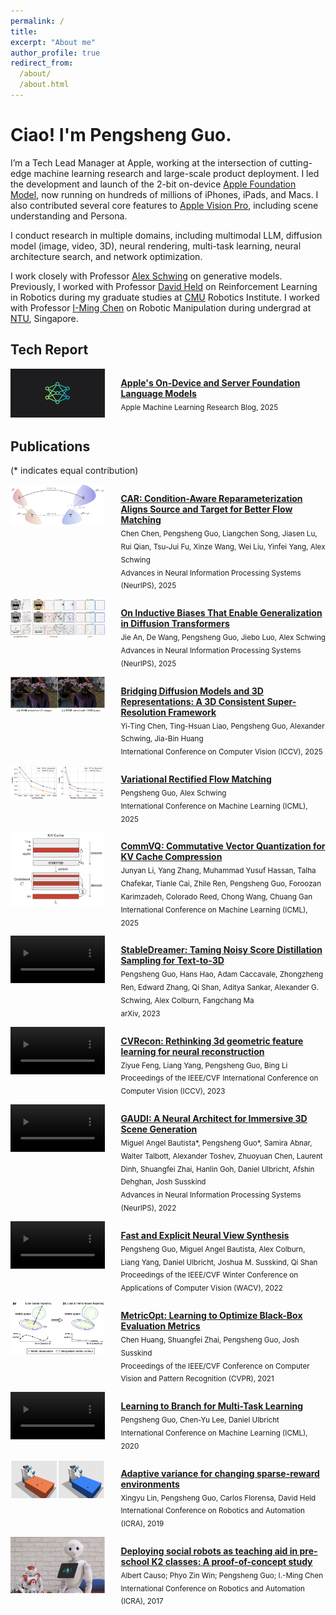 ```yaml
---
permalink: /
title: 
excerpt: "About me"
author_profile: true
redirect_from: 
  /about/
  /about.html
---
```

<h1> Ciao! I'm Pengsheng Guo. </h1>
<p> I’m a Tech Lead Manager at Apple, working at the intersection of cutting-edge machine learning research and large-scale product deployment. I led the development and launch of the 2-bit on-device <a href="https://machinelearning.apple.com/research/apple-foundation-models-2025-updates">Apple Foundation Model</a>, now running on hundreds of millions of iPhones, iPads, and Macs. I also contributed several core features to <a href="https://www.apple.com/apple-vision-pro/">Apple Vision Pro</a>, including scene understanding and Persona. </p>
<p> I conduct research in multiple domains, including multimodal LLM, diffusion model (image, video, 3D), neural rendering, multi-task learning, neural architecture search, and network optimization. </p>
<p> I work closely with Professor <a href="https://alexander-schwing.de">Alex Schwing</a> on generative models. Previously, I worked with Professor <a href="https://www.ri.cmu.edu/ri-faculty/david-held/">David Held</a> on Reinforcement Learning in Robotics during my graduate studies at <a href="https://www.cmu.edu">CMU</a> Robotics Institute. I worked with Professor <a href="https://www3.ntu.edu.sg/home/michen/edu.html">I-Ming Chen</a> on Robotic Manipulation during undergrad at <a href="https://www.ntu.edu.sg">NTU</a>, Singapore. </p>

<h2>Tech Report</h2>

<div id="dit" style="display: flex; justify-content: space-between">
  <div style="width: 30%; box-sizing: border-box;">
      <img src="videos/AFM_icon_dark.png"/>
  </div>
  <div style="width: 65%; box-sizing: border-box;">
      <p>
        <a href="https://machinelearning.apple.com/research/apple-foundation-models-2025-updates"><strong>Apple's On-Device and Server Foundation Language Models</strong></a> 
        <br />
        <sub>Apple Machine Learning Research Blog, 2025</sub>
        <br />
      </p>
  </div>
</div>

<h2>Publications</h2>
<p> (* indicates equal contribution)</p>

<div id="dit" style="display: flex; justify-content: space-between">
  <div style="width: 30%; box-sizing: border-box;">
      <img src="videos/car.png"/>
  </div>
  <div style="width: 65%; box-sizing: border-box;">
      <p>
        <a href="https://arxiv.org/abs/2509.19300"><strong>CAR: Condition-Aware Reparameterization Aligns Source and Target for Better Flow Matching</strong></a> 
        <br />
        <sub>Chen Chen, Pengsheng Guo, Liangchen Song, Jiasen Lu, Rui Qian, Tsu-Jui Fu, Xinze Wang, Wei Liu, Yinfei Yang, Alex Schwing</sub>
        <br />
        <sub>Advances in Neural Information Processing Systems (NeurIPS), 2025</sub>
      </p>
  </div>
</div>

<div id="dit" style="display: flex; justify-content: space-between">
  <div style="width: 30%; box-sizing: border-box;">
      <img src="videos/dit.png"/>
  </div>
  <div style="width: 65%; box-sizing: border-box;">
      <p>
        <a href="https://arxiv.org/abs/2410.21273"><strong>On Inductive Biases That Enable Generalization in Diffusion Transformers</strong></a> 
        <br />
        <sub>Jie An, De Wang, Pengsheng Guo, Jiebo Luo, Alex Schwing</sub>
        <br />
        <sub>Advances in Neural Information Processing Systems (NeurIPS), 2025</sub>
      </p>
  </div>
</div>

<div id="dit" style="display: flex; justify-content: space-between">
  <div style="width: 30%; box-sizing: border-box;">
      <img src="videos/3dgs.png"/>
  </div>
  <div style="width: 65%; box-sizing: border-box;">
      <p>
        <a href="https://arxiv.org/abs/2508.04090"><strong>Bridging Diffusion Models and 3D Representations: A 3D Consistent Super-Resolution Framework</strong></a> 
        <br />
        <sub>Yi-Ting Chen, Ting-Hsuan Liao, Pengsheng Guo, Alexander Schwing, Jia-Bin Huang</sub>
        <br />
        <sub>International Conference on Computer Vision (ICCV), 2025</sub>
      </p>
  </div>
</div>

<div id="dit" style="display: flex; justify-content: space-between">
  <div style="width: 30%; box-sizing: border-box;">
      <img src="videos/v-rfm.png"/>
  </div>
  <div style="width: 65%; box-sizing: border-box;">
      <p>
        <a href="https://arxiv.org/abs/2502.09616"><strong>Variational Rectified Flow Matching</strong></a> 
        <br />
        <sub>Pengsheng Guo, Alex Schwing</sub>
        <br />
        <sub>International Conference on Machine Learning (ICML), 2025</sub>
      </p>
  </div>
</div>

<div id="dit" style="display: flex; justify-content: space-between">
  <div style="width: 30%; box-sizing: border-box;">
      <img src="videos/commvq.png"/>
  </div>
  <div style="width: 65%; box-sizing: border-box;">
      <p>
        <a href="https://arxiv.org/abs/2506.18879"><strong>CommVQ: Commutative Vector Quantization for KV Cache Compression</strong></a> 
        <br />
        <sub>Junyan Li, Yang Zhang, Muhammad Yusuf Hassan, Talha Chafekar, Tianle Cai, Zhile Ren, Pengsheng Guo, Foroozan Karimzadeh, Colorado Reed, Chong Wang, Chuang Gan</sub>
        <br />
        <sub>International Conference on Machine Learning (ICML), 2025</sub>
      </p>
  </div>
</div>

<div id="stabledreamer" style="display: flex; justify-content: space-between">
  <div style="width: 30%; box-sizing: border-box;">
      <video width="100%" autoplay loop>
          <source src="videos/stabledreamer.mov" type="video/quicktime">
          Your browser does not support the video tag.
      </video>
  </div>
  <div style="width: 65%; box-sizing: border-box;">
      <p>
        <a href="https://github.com/apple/ml-stabledreamer"><strong>StableDreamer: Taming Noisy Score Distillation Sampling for Text-to-3D</strong></a> 
        <br />
        <sub>Pengsheng Guo, Hans Hao, Adam Caccavale, Zhongzheng Ren, Edward Zhang, Qi Shan, Aditya Sankar, Alexander G. Schwing, Alex Colburn, Fangchang Ma</sub>
        <br />
        <sub>arXiv, 2023</sub>
      </p>
  </div>
</div>

<div id="cvrecon" style="display: flex; justify-content: space-between">
  <div style="width: 30%; box-sizing: border-box;">
      <video width="100%" autoplay loop>
          <source src="videos/cvrecon.mov" type="video/quicktime">
          Your browser does not support the video tag.
      </video>
  </div>
  <div style="width: 65%; box-sizing: border-box;">
      <p>
        <a href="https://cvrecon.ziyue.cool"><strong>CVRecon: Rethinking 3d geometric feature learning for neural reconstruction</strong></a> 
        <br />
        <sub>Ziyue Feng, Liang Yang, Pengsheng Guo, Bing Li</sub>
        <br />
        <sub>Proceedings of the IEEE/CVF International Conference on Computer Vision (ICCV), 2023</sub>
      </p>
  </div>
</div>

<div id="gaudi" style="display: flex; justify-content: space-between">
  <div style="width: 30%; box-sizing: border-box;">
      <video width="100%" autoplay loop>
          <source src="videos/gaudi.mov" type="video/mp4">
          Your browser does not support the video tag.
      </video>
  </div>
  <div style="width: 65%; box-sizing: border-box;">
      <p>
        <a href="https://github.com/apple/ml-gaudi"><strong>GAUDI: A Neural Architect for Immersive 3D Scene Generation</strong></a> 
        <br />
        <sub> Miguel Angel Bautista*, Pengsheng Guo*, Samira Abnar, Walter Talbott, Alexander Toshev, Zhuoyuan Chen, Laurent Dinh, Shuangfei Zhai, Hanlin Goh, Daniel Ulbricht, Afshin Dehghan, Josh Susskind</sub>
        <br />
        <sub>Advances in Neural Information Processing Systems (NeurIPS), 2022</sub>
      </p>
  </div>
</div>

<div id="fenvs" style="display: flex; justify-content: space-between">
  <div style="width: 30%; box-sizing: border-box;">
      <video width="100%" autoplay loop>
          <source src="videos/fenvs.mp4" type="video/mp4">
          Your browser does not support the video tag.
      </video>
  </div>
  <div style="width: 65%; box-sizing: border-box;">
      <p>
        <a href="https://machinelearning.apple.com/research/fast-and-explicit-neural-view-synthesis"><strong>Fast and Explicit Neural View Synthesis</strong></a> 
        <br />
        <sub>Pengsheng Guo, Miguel Angel Bautista, Alex Colburn, Liang Yang, Daniel Ulbricht, Joshua M. Susskind, Qi Shan</sub>
        <br />
        <sub>Proceedings of the IEEE/CVF Winter Conference on Applications of Computer Vision (WACV), 2022</sub>
      </p>
  </div>
</div>

<div id="metriopt" style="display: flex; justify-content: space-between">
  <div style="width: 30%; box-sizing: border-box;">
      <img src="videos/metricopt.png"/>
  </div>
  <div style="width: 65%; box-sizing: border-box;">
      <p>
        <a href="https://machinelearning.apple.com/research/learning-to-optimize-black-box-evaluation-metrics"><strong>MetricOpt: Learning to Optimize Black-Box Evaluation Metrics</strong></a> 
        <br />
        <sub>Chen Huang, Shuangfei Zhai, Pengsheng Guo, Josh Susskind</sub>
        <br />
        <sub>Proceedings of the IEEE/CVF Conference on Computer Vision and Pattern Recognition (CVPR), 2021</sub>
      </p>
  </div>
</div>

<div id="learntobranch" style="display: flex; justify-content: space-between">
  <div style="width: 30%; box-sizing: border-box;">
      <video width="100%" autoplay loop>
          <source src="videos/learntobranch.mp4" type="video/mp4">
          Your browser does not support the video tag.
      </video>
  </div>
  <div style="width: 65%; box-sizing: border-box;">
      <p>
        <a href="https://machinelearning.apple.com/research/learning-to-branch-multi-task-learning"><strong>Learning to Branch for Multi-Task Learning</strong></a> 
        <br />
        <sub>Pengsheng Guo, Chen-Yu Lee, Daniel Ulbricht</sub>
        <br />
        <sub>International Conference on Machine Learning (ICML), 2020</sub>
      </p>
  </div>
</div>

<div id="adapvar" style="display: flex; justify-content: space-between">
  <div style="width: 30%; box-sizing: border-box;">
      <img src="videos/adapvar.png"/>
  </div>
  <div style="width: 65%; box-sizing: border-box;">
      <p>
        <a href="https://arxiv.org/abs/1903.06309"><strong>Adaptive variance for changing sparse-reward environments</strong></a> 
        <br />
        <sub>Xingyu Lin, Pengsheng Guo, Carlos Florensa, David Held</sub>
        <br />
        <sub>International Conference on Robotics and Automation (ICRA), 2019</sub>
      </p>
  </div>
</div>

<div id="socialrobo" style="display: flex; justify-content: space-between">
  <div style="width: 30%; box-sizing: border-box;">
      <img src="videos/socialrobo.png"/>
  </div>
  <div style="width: 65%; box-sizing: border-box;">
      <p>
        <a href="https://ieeexplore.ieee.org/abstract/document/7989490"><strong>Deploying social robots as teaching aid in pre-school K2 classes: A proof-of-concept study</strong></a> 
        <br />
        <sub>Albert Causo; Phyo Zin Win; Pengsheng Guo; I.-Ming Chen</sub>
        <br />
        <sub>International Conference on Robotics and Automation (ICRA), 2017</sub>
      </p>
  </div>
</div>

<!-- <h2>Publications</h2>
<p> (* indicates equal contribution)</p>
<p>
<a href="https://arxiv.org/abs/2312.02189"><strong>StableDreamer: Taming Noisy Score Distillation Sampling for Text-to-3D</strong></a> 
<br />
<sub><u>Pengsheng Guo</u>, Hanxiang Hao, Adam Caccavale, Z Ren, E Zhang, Q Shan, A Sankar, A Schwing, A Colburn, F Ma.</sub>
<br />
<sub>arXiv, 2023</sub>
</p>
<p>
<a href="https://cvrecon.ziyue.cool"><strong>CVRecon: Rethinking 3d geometric feature learning for neural reconstruction</strong></a>  
Z Feng, L Yang, <u>P Guo</u>, B Li.
Proceedings of the IEEE/CVF International Conference on Computer Vision (ICCV), 2023
</p>
<p>
<a href="https://machinelearning.apple.com/research/gaudi"><strong>GAUDI: A Neural Architect for Immersive 3D Scene Generation</strong></a>  
MA Bautista*, <u>P Guo</u>*, S Abnar, W Talbott, A Toshev, Z Chen, L Dinh, S Zhai, H Goh, D Ulbricht, A Dehghan, J Susskind.
Advances in Neural Information Processing Systems (NeurIPS), 2022
</p>
<p>
<a href="https://machinelearning.apple.com/research/fast-and-explicit-neural-view-synthesis"><strong>Fast and Explicit Neural View Synthesis</strong></a>  
<u>P Guo</u>, MA Bautista, A Colburn, L Yang, D Ulbricht, JM Susskind, Q Shan.
Proceedings of the IEEE/CVF Winter Conference on Applications of Computer Vision (WACV), 2022
</p>
<p>
<a href="https://machinelearning.apple.com/research/learning-to-optimize-black-box-evaluation-metrics"><strong>MetricOpt: Learning to Optimize Black-Box Evaluation Metrics</strong></a>  
P C Huang, S Zhai, <u>P Guo</u>, J Susskind.
Proceedings of the IEEE/CVF Conference on Computer Vision and Pattern Recognition (CVPR), 2021
</p>
<p>
<a href="https://machinelearning.apple.com/research/learning-to-branch-multi-task-learning"><strong>Learning to Branch for Multi-Task Learning</strong></a>  
<u>P Guo</u>, CY Lee, D Ulbricht.
International Conference on Machine Learning (ICML), 2020
</p>
<p>
<a href="https://ieeexplore.ieee.org/document/8793650"><strong>Adaptive variance for changing sparse-reward environments</strong></a>  
X Lin, <u>P Guo</u>, C Florensa, D Held.
International Conference on Robotics and Automation (ICRA), 2019
</p>
<p>
<a href="https://ieeexplore.ieee.org/document/7989490"><strong>Deploying social robots as teaching aid in pre-school K2 classes: A proof-of-concept study</strong></a>  
A Causo, PZ Win, <u>P Guo</u>, IM Chen. 
International Conference on Robotics and Automation (ICRA), 2017
</p> -->